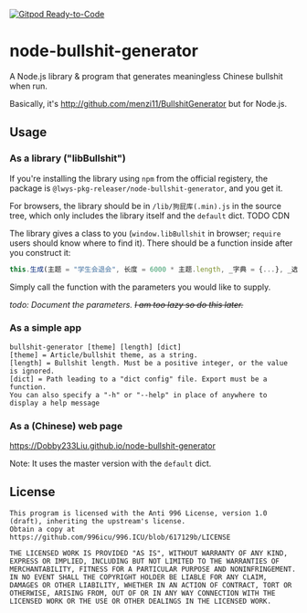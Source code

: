 [![Gitpod Ready-to-Code](https://img.shields.io/badge/Gitpod-Ready--to--Code-blue?logo=gitpod)](https://gitpod.io/#https://github.com/Dobby233Liu/node-bullshit-generator) 

# node-bullshit-generator

A Node.js library & program that generates meaningless Chinese bullshit when run.

Basically, it's http://github.com/menzi11/BullshitGenerator but for Node.js.

## Usage
### As a library ("libBullshit")

If you're installing the library using `npm` from the official registery, the package is `@lwys-pkg-releaser/node-bullshit-generator`, and you get it.

For browsers, the library should be in `/lib/狗屁库(.min).js` in the source tree, which only includes the library itself and the `default` dict.
TODO CDN

The library gives a class to you (`window.libBullshit` in browser; `require` users should know where to find it). There should be a function inside after you construct it:
```javascript
this.生成(主题 = "学生会退会", 长度 = 6000 * 主题.length, _字典 = {...}, _选项 = {...})
```
Simply call the function with the parameters you would like to supply.

*todo: Document the parameters. <s>I am too lazy so do this later.</s>*

### As a simple app

```
bullshit-generator [theme] [length] [dict]
[theme] = Article/bullshit theme, as a string.
[length] = Bullshit length. Must be a positive integer, or the value is ignored.
[dict] = Path leading to a "dict config" file. Export must be a function.
You can also specify a "-h" or "--help" in place of anywhere to display a help message
```

### As a (Chinese) web page
https://Dobby233Liu.github.io/node-bullshit-generator

Note: It uses the master version with the `default` dict.

## License

```
This program is licensed with the Anti 996 License, version 1.0 (draft), inheriting the upstream's license.
Obtain a copy at https://github.com/996icu/996.ICU/blob/617129b/LICENSE

THE LICENSED WORK IS PROVIDED "AS IS", WITHOUT WARRANTY OF ANY KIND,
EXPRESS OR IMPLIED, INCLUDING BUT NOT LIMITED TO THE WARRANTIES OF
MERCHANTABILITY, FITNESS FOR A PARTICULAR PURPOSE AND NONINFRINGEMENT.
IN NO EVENT SHALL THE COPYRIGHT HOLDER BE LIABLE FOR ANY CLAIM,
DAMAGES OR OTHER LIABILITY, WHETHER IN AN ACTION OF CONTRACT, TORT OR
OTHERWISE, ARISING FROM, OUT OF OR IN ANY WAY CONNECTION WITH THE
LICENSED WORK OR THE USE OR OTHER DEALINGS IN THE LICENSED WORK.
```
